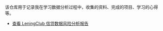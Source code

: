 该仓库用于记录我在学习数据分析过程中，收集的资料、完成的项目、学习的心得等。



- [查看 LeningClub 信贷数据风险分析报告](https://nbviewer.jupyter.org/github/zxdefying/data_analysis_attacker/blob/master/LendingClub风险分析/LendingClub.ipynb)





